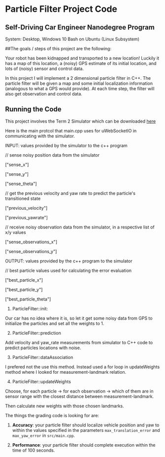 
# Particle Filter Project Code

## Self-Driving Car Engineer Nanodegree Program

System: Desktop, Windows 10 Bash on Ubuntu (Linux Subsystem)

##The goals / steps of this project are the following:

Your robot has been kidnapped and transported to a new location! Luckily it has a map of this location, a (noisy) GPS estimate of its initial location, and lots of (noisy) sensor and control data.

In this project I will implement a 2 dimensional particle filter in C++. The particle filter will be given a map and some initial localization information (analogous to what a GPS would provide). At each time step, the filter will also get observation and control data. 

## Running the Code
This project involves the Term 2 Simulator which can be downloaded [here](https://github.com/udacity/self-driving-car-sim/releases)

Here is the main protcol that main.cpp uses for uWebSocketIO in communicating with the simulator.

INPUT: values provided by the simulator to the c++ program

// sense noisy position data from the simulator

["sense_x"] 

["sense_y"] 

["sense_theta"] 

// get the previous velocity and yaw rate to predict the particle's transitioned state

["previous_velocity"]

["previous_yawrate"]

// receive noisy observation data from the simulator, in a respective list of x/y values

["sense_observations_x"] 

["sense_observations_y"] 


OUTPUT: values provided by the c++ program to the simulator

// best particle values used for calculating the error evaluation

["best_particle_x"]

["best_particle_y"]

["best_particle_theta"] 

1. ParticleFilter::init:

Our car has no idea where it is, so let it get some noisy data from GPS to initialize the particles and set all the weights to 1.

2. ParticleFilter::prediction

Add velocity and yaw_rate measurements from simulator to C++ code to predict particles locations with noise.

3. ParticleFilter::dataAssociation

I prefered not the use this method. Instead used a for loop in updateWeights method where I looked for measurement-landmark relation.

4. ParticleFilter::updateWeights

Choose, for each particle -> 
			for each observation -> 
						which of them are in sensor range 
								with the closest distance between measurement-landmark.

Then calculate new weights with those chosen landmarks.


The things the grading code is looking for are:

1. **Accuracy**: your particle filter should localize vehicle position and yaw to within the values specified in the parameters `max_translation_error` and `max_yaw_error` in `src/main.cpp`.

2. **Performance**: your particle filter should complete execution within the time of 100 seconds.
